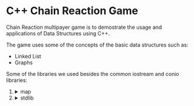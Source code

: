 # C++ Chain Reaction Game

Chain Reaction multipayer game is to demostrate the usage and applications of Data Structures using C++.

The game uses some of the concepts of the basic data structures such as:
<ul>
  <li>Linked List</li>
  <liTrees></li>
  <li>Graphs</li>
</ul>

Some of the libraries we used besides the common iostream and conio libraries:
<ol type="1">
  <li><details><summary>map</summary>
      <ul>
        <li>To map the game nodes to integers for direct access instead of using search function.</li>
      </ul>
  </details></li>
  
  <li><details><summary>stdlib</summary>
      <ul>
        <li>Most importantly to generate random integers to mark the moves of the self playing bot.</li>
        <li>Make use of the system function to associate players with a color.</li>
      </ul>
  </details></li>
</ol>
